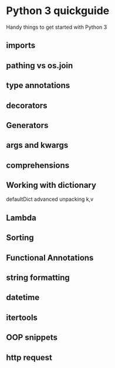 # Python 3 quickguide

Handy things to get started with Python 3

## imports
## pathing vs os.join
## type annotations
## decorators
## Generators
## args and kwargs
## comprehensions
## Working with dictionary
defaultDict
advanced unpacking k,v
## Lambda
## Sorting
## Functional Annotations
## string formatting
## datetime
## itertools
## OOP snippets
## http request
## 
